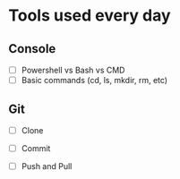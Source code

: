 # Tools used every day
## Console
- [ ] Powershell vs Bash vs CMD
- [ ] Basic commands (cd, ls, mkdir, rm, etc)

## Git
- [ ] Clone
- [ ] Commit
- [ ] Push and Pull

